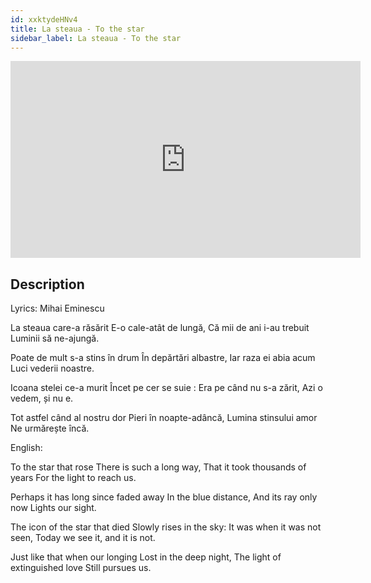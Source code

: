 ```yaml
---
id: xxktydeHNv4
title: La steaua - To the star
sidebar_label: La steaua - To the star
---
```


<iframe
  width="560"
  height="315"
  src="https://www.youtube.com/embed/xxktydeHNv4"
  title="YouTube video player"
  frameborder="0"
  allow="accelerometer; autoplay; clipboard-write; encrypted-media; gyroscope; picture-in-picture; web-share"
  referrerpolicy="strict-origin-when-cross-origin"
  allowfullscreen
></iframe>

## Description

Lyrics: Mihai Eminescu

La steaua care-a răsărit
E-o cale-atât de lungă,
Că mii de ani i-au trebuit
Luminii să ne-ajungă.

Poate de mult s-a stins în drum
În depărtări albastre,
Iar raza ei abia acum
Luci vederii noastre.

Icoana stelei ce-a murit
Încet pe cer se suie :
Era pe când nu s-a zărit,
Azi o vedem, și nu e.

Tot astfel când al nostru dor
Pieri în noapte-adâncă,
Lumina stinsului amor
Ne urmărește încă.

English:

To the star that rose
There is such a long way,
That it took thousands of years
For the light to reach us.

Perhaps it has long since faded away
In the blue distance,
And its ray only now
Lights our sight.

The icon of the star that died
Slowly rises in the sky:
It was when it was not seen,
Today we see it, and it is not.

Just like that when our longing
Lost in the deep night,
The light of extinguished love
Still pursues us.
